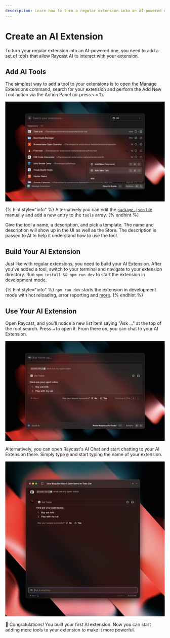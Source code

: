 ```yaml
---
description: Learn how to turn a regular extension into an AI-powered one.
---
```


# Create an AI Extension

To turn your regular extension into an AI-powered one, you need to add a set of tools that allow Raycast AI to interact with your extension.

## Add AI Tools

The simplest way to add a tool to your extensions is to open the Manage Extensions command, search for your extension and perform the Add New Tool action via the Action Panel (or press `⌥` `⌘` `T`).

![Add New Tool](../.gitbook/assets/add-new-tool.webp)

{% hint style="info" %}
Alternatively you can edit the [`package.json` file](../information/manifest.md) manually and add a new entry to the `tools` array.
{% endhint %}

Give the tool a name, a description, and pick a template. The name and description will show up in the UI as well as the Store. The description is passed to AI to help it understand how to use the tool.

## Build Your AI Extension

Just like with regular extensions, you need to build your AI Extension. After you've added a tool, switch to your terminal and navigate to your extension directory. Run `npm install && npm run dev` to start the extension in development mode.

{% hint style="info" %}
`npm run dev` starts the extension in development mode with hot reloading, error reporting and [more](../information/developer-tools/cli.md#development).
{% endhint %}

## Use Your AI Extension

Open Raycast, and you'll notice a new list item saying "Ask ..." at the top of the root search. Press `↵` to open it. From there on, you can chat to your AI Extension.

![AI Extension](../.gitbook/assets/use-ai-extension.webp)

Alternatively, you can open Raycast's AI Chat and start chatting to your AI Extension there. Simply type `@` and start typing the name of your extension.

![AI Chat](../.gitbook/assets/ai-chat.webp)

🎉 Congratulations! You built your first AI extension. Now you can start adding more tools to your extension to make it more powerful.

